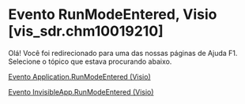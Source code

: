 
# Evento RunModeEntered, Visio [vis_sdr.chm10019210]

Olá! Você foi redirecionado para uma das nossas páginas de Ajuda F1. Selecione o tópico que estava procurando abaixo.

[Evento Application.RunModeEntered (Visio)](http://msdn.microsoft.com/library/3a8827d9-ff0c-a1c4-2848-72758277aff4%28Office.15%29.aspx)

[Evento InvisibleApp.RunModeEntered (Visio)](http://msdn.microsoft.com/library/75bbf305-87c3-9731-ad9a-a55be67323ab%28Office.15%29.aspx)

